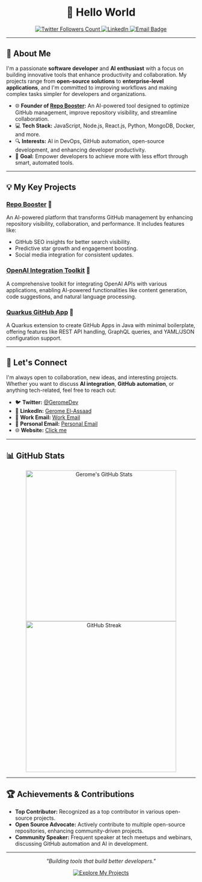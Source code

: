 <h1 align="center">👋 Hello World</h1>

<p align="center">
  <a href="https://twitter.com/elitesimsportss">
    <img src="https://img.shields.io/twitter/follow/elitesimsportss?label=Followers&style=social" alt="Twitter Followers Count">
  </a>
  <a href="https://www.linkedin.com/in/gerome-elassaad">
    <img src="https://img.shields.io/badge/LinkedIn-Gerome%20El--Assaad-blue?logo=linkedin" alt="LinkedIn">
  </a>
<a href="Email">
<a href="mailto:contact@repo-booster.com">
    <img src="https://img.shields.io/badge/Email-contact%40repo--booster.com-D14836?logo=gmail&logoColor=white" alt="Email Badge" style="border: 0;">
</a>
</p>

---

## 🚀 About Me

I'm a passionate **software developer** and **AI enthusiast** with a focus on building innovative tools that enhance productivity and collaboration. My projects range from **open-source solutions** to **enterprise-level applications**, and I'm committed to improving workflows and making complex tasks simpler for developers and organizations.

- 🌐 **Founder of [Repo Booster](https://github.com/repo-booster/open-source-v1.0):** An AI-powered tool designed to optimize GitHub management, improve repository visibility, and streamline collaboration.
- 💻 **Tech Stack:** JavaScript, Node.js, React.js, Python, MongoDB, Docker, and more.
- 🔍 **Interests:** AI in DevOps, GitHub automation, open-source development, and enhancing developer productivity.
- 🎯 **Goal:** Empower developers to achieve more with less effort through smart, automated tools.

---

## 💡 My Key Projects

### [Repo Booster](https://github.com/repo-booster/repo-booster-development) 🌟
An AI-powered platform that transforms GitHub management by enhancing repository visibility, collaboration, and performance. It includes features like:
- GitHub SEO insights for better search visibility.
- Predictive star growth and engagement boosting.
- Social media integration for consistent updates.

### [OpenAI Integration Toolkit](https://github.com/gerome-elassaad/openai-integration) 🤖
A comprehensive toolkit for integrating OpenAI APIs with various applications, enabling AI-powered functionalities like content generation, code suggestions, and natural language processing.

### [Quarkus GitHub App](https://github.com/quarkiverse/quarkus-github-app) 🧩
A Quarkus extension to create GitHub Apps in Java with minimal boilerplate, offering features like REST API handling, GraphQL queries, and YAML/JSON configuration support.

---

## 💬 Let's Connect

I'm always open to collaboration, new ideas, and interesting projects. Whether you want to discuss **AI integration**, **GitHub automation**, or anything tech-related, feel free to reach out:

- 🐦 **Twitter:** [@GeromeDev](https://twitter.com/elitesimsportss)
- 💼 **LinkedIn:** [Gerome El-Assaad](https://www.linkedin.com/in/gerome-elassaad/)
- 📧 **Work Email:** [Work Email](mailto:contact@repo-booster.com)
- 📧 **Personal Email:** [Personal Email](mailto:repo-booster@proton.me)
- 🌐 **Website:** [Click me](https://repo-booster.com)

---

## 📊 GitHub Stats

<p align="center">
  <img src="https://github-readme-stats.vercel.app/api?username=gerome-elassaad&show_icons=true&theme=radical" alt="Gerome's GitHub Stats" width="400">
  <img src="https://github-readme-streak-stats.herokuapp.com?user=gerome-elassaad&theme=radical&hide_border=true&date_format=M%20j%5B%2C%20Y%5D" alt="GitHub Streak" width="400">
</p>



---

## 🏆 Achievements & Contributions

- **Top Contributor:** Recognized as a top contributor in various open-source projects.
- **Open Source Advocate:** Actively contribute to multiple open-source repositories, enhancing community-driven projects.
- **Community Speaker:** Frequent speaker at tech meetups and webinars, discussing GitHub automation and AI in development.

---

<p align="center">
  <em>"Building tools that build better developers."</em>
</p>

<p align="center">
  <a href="https://github.com/repo-booster?tab=repositories">
    <img src="https://img.shields.io/badge/-Explore%20My%20Projects-blue?style=for-the-badge" alt="Explore My Projects">
  </a>
</p>
